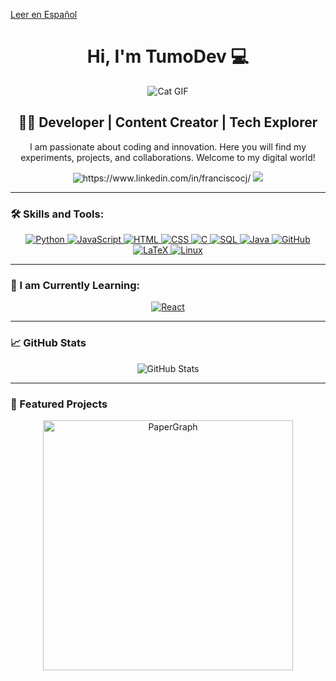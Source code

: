 [Leer en Español](./README_ES.md)



<h1 align="center"> Hi, I'm TumoDev 💻</h1>

<div align="center">
    <img src="https://media1.tenor.com/m/3Qb1nM5v680AAAAd/cat-cats.gif" alt="Cat GIF"/>
</div>

<h2 align="center">👨‍💻 Developer | Content Creator | Tech Explorer</h2>

<p align="center">
    I am passionate about coding and innovation. Here you will find my experiments, projects, and collaborations. Welcome to my digital world!
</p>



<div align="center">
    <a href="https://www.linkedin.com/in/franciscocj/" style="text-decoration: none; border: none; outline: none;">
        <img src="https://img.shields.io/badge/LinkedIn-Francisco_Cortés-0077B5?style=for-the-badge&logo=linkedin&logoColor=white&labelColor=101010" alt="https://www.linkedin.com/in/franciscocj/">
    </a>
    <a href="https://youtube.com/@tumodev" style="text-decoration: none; border: none; outline: none;">
        <img src="https://img.shields.io/badge/YouTube-TumoDEV-FF0000?style=for-the-badge&logo=youtube&logoColor=white&labelColor=101010">
    </a>
</div>

---


### 🛠️ Skills and Tools:

<div align="center">
  <a href="#">
    <img src="https://img.shields.io/badge/-Python-blue?style=for-the-badge&logo=python&logoColor=white" alt="Python"/>
    <img src="https://img.shields.io/badge/-JavaScript-yellow?style=for-the-badge&logo=javascript&logoColor=white" alt="JavaScript"/>
    <img src="https://img.shields.io/badge/-HTML-orange?style=for-the-badge&logo=html5&logoColor=white" alt="HTML">
    <img src="https://img.shields.io/badge/-CSS-1572B6?style=for-the-badge&logo=css3&logoColor=white" alt="CSS">
    <img src="https://img.shields.io/badge/-C-00599C?style=for-the-badge&logo=c&logoColor=white" alt="C">
    <img src="https://img.shields.io/badge/-SQL-4479A1?style=for-the-badge&logo=mysql&logoColor=white" alt="SQL">
    <img src="https://img.shields.io/badge/-Java-red?style=for-the-badge&logo=java&logoColor=white" alt="Java">
    <img src="https://img.shields.io/badge/-GitHub-181717?style=for-the-badge&logo=github&logoColor=white" alt="GitHub">
    <img src="https://img.shields.io/badge/-LaTeX-008080?style=for-the-badge&logo=latex&logoColor=white" alt="LaTeX">
    <img src="https://img.shields.io/badge/-Linux-FCC624?style=for-the-badge&logo=linux&logoColor=white" alt="Linux">
    </a>
</div>

---

### 🌱 I am Currently Learning:

<div align="center">
  <a href="#">
        <img src="https://img.shields.io/badge/-React-black?style=for-the-badge&logo=react" alt="React"/>
    </a>
</div>

---

### 📈 GitHub Stats

<div align="center">
    <img src="https://github-readme-stats.vercel.app/api?username=tumodev&show_icons=true&theme=vue" alt="GitHub Stats"/>
</div>

---

### 🌟 Featured Projects

<div align="center">
    <a href="https://github.com/TumoDev/PaperGraph">
        <img src="https://github.com/TumoDev/PaperGraph" alt="PaperGraph" width="400"/>
    </a>
</div>


